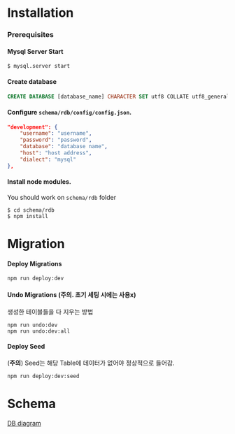 # Installation
### Prerequisites
#### Mysql Server Start
```
$ mysql.server start
```
#### Create database
```sql
CREATE DATABASE [database_name] CHARACTER SET utf8 COLLATE utf8_general_ci;
```

#### Configure `schema/rdb/config/config.json`.
```json
"development": {
    "username": "username",
    "password": "password",
    "database": "database name",
    "host": "host address",
    "dialect": "mysql"
},
```
#### Install node modules.
You should work on `schema/rdb` folder

```
$ cd schema/rdb
$ npm install
```

# Migration
#### Deploy Migrations
```
npm run deploy:dev
```
#### Undo Migrations (주의. 초기 세팅 시에는 사용x)
생성한 테이블들을 다 지우는 방법
```
npm run undo:dev
npm run undo:dev:all
```
#### Deploy Seed
(**주의**) Seed는 해당 Table에 데이터가 없어야 정상적으로 들어감.
```
npm run deploy:dev:seed
```

# Schema
[DB diagram](https://dbdiagram.io/d/5d9c0217ff5115114db50219)